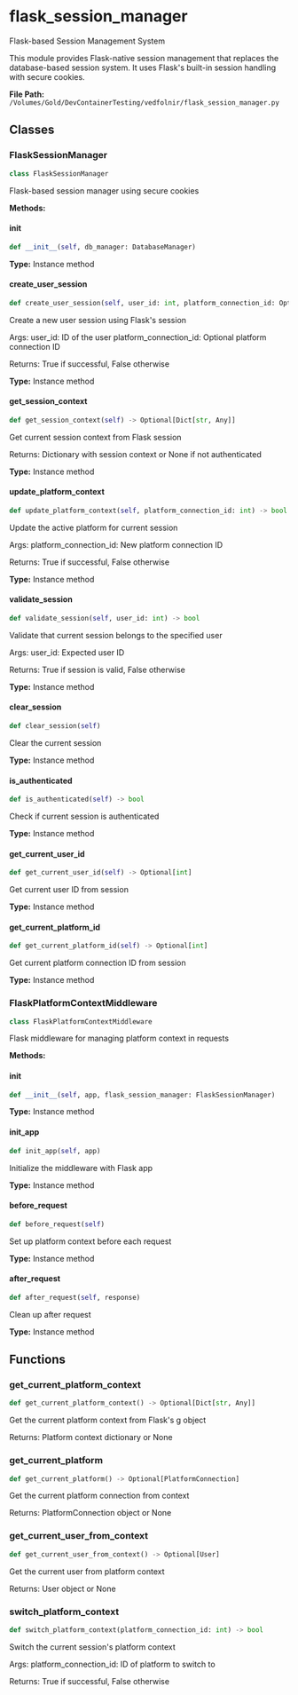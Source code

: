 # flask_session_manager

Flask-based Session Management System

This module provides Flask-native session management that replaces the database-based
session system. It uses Flask's built-in session handling with secure cookies.

**File Path:** `/Volumes/Gold/DevContainerTesting/vedfolnir/flask_session_manager.py`

## Classes

### FlaskSessionManager

```python
class FlaskSessionManager
```

Flask-based session manager using secure cookies

**Methods:**

#### __init__

```python
def __init__(self, db_manager: DatabaseManager)
```

**Type:** Instance method

#### create_user_session

```python
def create_user_session(self, user_id: int, platform_connection_id: Optional[int]) -> bool
```

Create a new user session using Flask's session

Args:
    user_id: ID of the user
    platform_connection_id: Optional platform connection ID
    
Returns:
    True if successful, False otherwise

**Type:** Instance method

#### get_session_context

```python
def get_session_context(self) -> Optional[Dict[str, Any]]
```

Get current session context from Flask session

Returns:
    Dictionary with session context or None if not authenticated

**Type:** Instance method

#### update_platform_context

```python
def update_platform_context(self, platform_connection_id: int) -> bool
```

Update the active platform for current session

Args:
    platform_connection_id: New platform connection ID
    
Returns:
    True if successful, False otherwise

**Type:** Instance method

#### validate_session

```python
def validate_session(self, user_id: int) -> bool
```

Validate that current session belongs to the specified user

Args:
    user_id: Expected user ID
    
Returns:
    True if session is valid, False otherwise

**Type:** Instance method

#### clear_session

```python
def clear_session(self)
```

Clear the current session

**Type:** Instance method

#### is_authenticated

```python
def is_authenticated(self) -> bool
```

Check if current session is authenticated

**Type:** Instance method

#### get_current_user_id

```python
def get_current_user_id(self) -> Optional[int]
```

Get current user ID from session

**Type:** Instance method

#### get_current_platform_id

```python
def get_current_platform_id(self) -> Optional[int]
```

Get current platform connection ID from session

**Type:** Instance method

### FlaskPlatformContextMiddleware

```python
class FlaskPlatformContextMiddleware
```

Flask middleware for managing platform context in requests

**Methods:**

#### __init__

```python
def __init__(self, app, flask_session_manager: FlaskSessionManager)
```

**Type:** Instance method

#### init_app

```python
def init_app(self, app)
```

Initialize the middleware with Flask app

**Type:** Instance method

#### before_request

```python
def before_request(self)
```

Set up platform context before each request

**Type:** Instance method

#### after_request

```python
def after_request(self, response)
```

Clean up after request

**Type:** Instance method

## Functions

### get_current_platform_context

```python
def get_current_platform_context() -> Optional[Dict[str, Any]]
```

Get the current platform context from Flask's g object

Returns:
    Platform context dictionary or None

### get_current_platform

```python
def get_current_platform() -> Optional[PlatformConnection]
```

Get the current platform connection from context

Returns:
    PlatformConnection object or None

### get_current_user_from_context

```python
def get_current_user_from_context() -> Optional[User]
```

Get the current user from platform context

Returns:
    User object or None

### switch_platform_context

```python
def switch_platform_context(platform_connection_id: int) -> bool
```

Switch the current session's platform context

Args:
    platform_connection_id: ID of platform to switch to
    
Returns:
    True if successful, False otherwise

